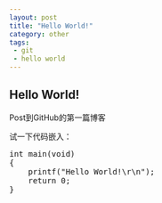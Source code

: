 ```yaml
---
layout: post
title: "Hello World!"
category: other
tags: 
 - git
 - hello world
---
```


## Hello World!

Post到GitHub的第一篇博客

试一下代码嵌入：
<pre class="brush: c">
int main(void)
{
    printf("Hello World!\r\n");
	return 0;
}
</pre>

